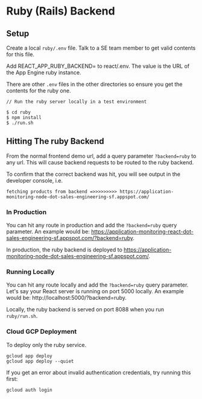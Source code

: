 # Ruby (Rails) Backend

## Setup

Create a local `ruby/.env` file. Talk to a SE team member to get valid contents for this file. 

Add REACT_APP_RUBY_BACKEND=<value> to react/.env. The value is the URL of the App Engine ruby instance.

There are other `.env` files in the other directories so ensure you get the contents for the ruby one.

```
// Run the ruby server locally in a test environment

$ cd ruby
$ npm install
$ ./run.sh
```

## Hitting The ruby Backend

From the normal frontend demo url, add a query parameter `?backend=ruby` to any url. This will cause backend requests to be routed to the ruby backend.

To confirm that the correct backend was hit, you will see output in the developer console, i.e.

```
fetching products from backend =>>>>>>>>> https://application-monitoring-node-dot-sales-engineering-sf.appspot.com/
```

### In Production
You can hit any route in production and add the `?backend=ruby` query parameter. An example would be: https://application-monitoring-react-dot-sales-engineering-sf.appspot.com/?backend=ruby.

In production, the ruby backend is deployed to https://application-monitoring-node-dot-sales-engineering-sf.appspot.com/.

### Running Locally

You can hit any route locally and add the `?backend=ruby` query parameter. Let's say your React server is running on port 5000 locally. An example would be: http://localhost:5000/?backend=ruby.

Locally, the ruby backend is served on port 8088 when you run `ruby/run.sh`.

### Cloud GCP Deployment
To deploy only the ruby service.

```
gcloud app deploy
gcloud app deploy --quiet
```

If you get an error about invalid authentication credentials, try running this first:
```
gcloud auth login
```